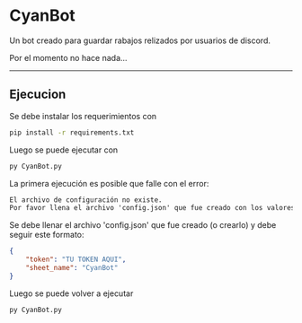 # CyanBot
Un bot creado para guardar rabajos relizados por usuarios de discord.
  
Por el momento no hace nada...

---

## Ejecucion
Se debe instalar los requerimientos con
```bash
pip install -r requirements.txt
```
Luego se puede ejecutar con
```bash
py CyanBot.py
```

La primera ejecución es posible que falle con el error:
```txt
El archivo de configuración no existe.
Por favor llena el archivo 'config.json' que fue creado con los valores correspondientes
```
Se debe llenar el archivo 'config.json' que fue creado (o crearlo) y debe seguir este formato:
```json
{
    "token": "TU TOKEN AQUI", 
    "sheet_name": "CyanBot"
}
```
Luego se puede volver a ejecutar
```bash
py CyanBot.py
```